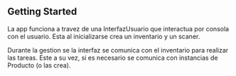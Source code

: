 ## Getting Started

La app funciona a travez de una InterfazUsuario que interactua por consola con el usuario.
Esta al inicializarse crea un inventario y un scaner.

Durante la gestion se la interfaz se comunica con el inventario para realizar las tareas.
Este a su vez, si es necesario se comunica con instancias de Producto (o las crea).
